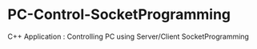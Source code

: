 # PC-Control-SocketProgramming
 C++ Application : Controlling PC using Server/Client  SocketProgramming 
